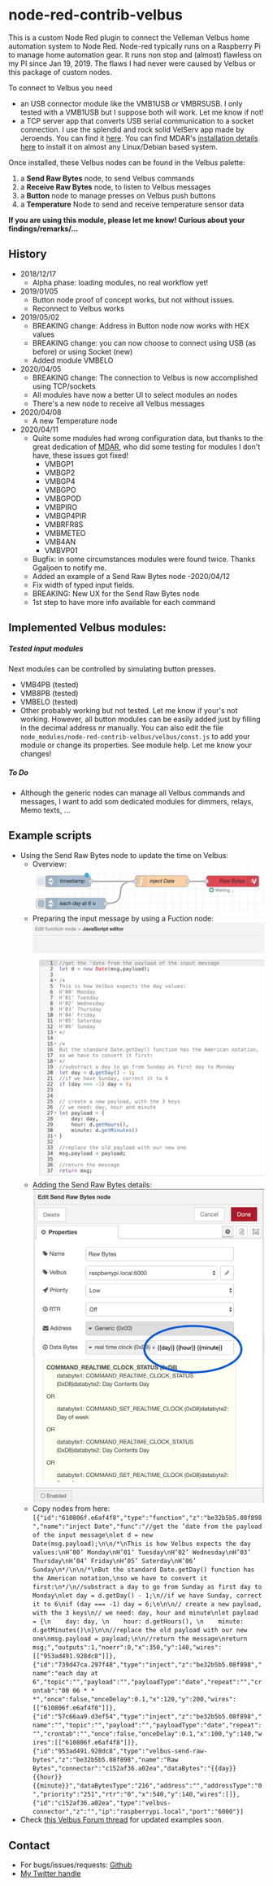 # node-red-contrib-velbus

This is a custom Node Red plugin to connect the Velleman 
Velbus home automation system to Node Red. Node-red typically runs on a Raspberry Pi to manage home automation gear.
It runs non stop and (almost) flawless on my PI since Jan 19, 2019.
The flaws I had never were caused by Velbus or this package of custom nodes.

To connect to Velbus you need 
- an USB connector module like the VMB1USB or VMBRSUSB. I only tested with a VMB1USB but I suppose both will work. Let me know if not! 
- a TCP server app that converts USB serial communication to a socket connection. 
I use the splendid and rock solid VelServ app made by Jeroends. You can find it [here](https://github.com/jeroends/velserv).
You can find MDAR's [installation details here](https://forum.velbus.eu/t/how-to-install-and-run-velserv-a-velbus-tcp-gateway/15422) 
to install it on almost any Linux/Debian based system.


Once installed, these Velbus nodes can be found in the Velbus palette:
 1. a **Send Raw Bytes** node, to send Velbus commands
 2. a **Receive Raw Bytes** node, to listen to Velbus messages
 3. a **Button** node to manage presses on Velbus push buttons
 4. a **Temperature** Node to send and receive temperature sensor data

__If you are using this module, please let me know! Curious about your findings/remarks/...__

## History

- 2018/12/17 
	- Alpha phase: loading modules, no real workflow yet!
- 2019/01/05 
	- Button node proof of concept works, but not without issues.
	- Reconnect to Velbus works
- 2019/05/02
	- BREAKING change: Address in Button node now works with HEX values
	- BREAKING change: you can now choose to connect using USB (as before) or using Socket (new)
	- Added module VMBELO	
- 2020/04/05
	- BREAKING change: The connection to Velbus is now accomplished using TCP/sockets
	- All modules have now a better UI to select modules an nodes
	- There's a new node to receive all Velbus messages
- 2020/04/08
	- A new Temperature node	
- 2020/04/11
	- Quite some modules had wrong configuration data, but thanks to the great dedication of [MDAR](https://forum.velbus.eu/u/mdar/summary), 
	  who did some testing for modules I don't have, these issues got fixed!
	  - VMBGP1
      - VMBGP2
      - VMBGP4
      - VMBGPO
      - VMBGPOD
      - VMBPIRO
      - VMBGP4PIR
      - VMBRFR8S
      - VMBMETEO
      - VMB4AN
      - VMBVP01
   - Bugfix: in some circumstances modules were found twice. Thanks Ggaljoen to notify me.
   - Added an example of a Send Raw Bytes node
-2020/04/12
   - Fix width of typed input fields.
   - BREAKING: New UX for the Send Raw Bytes node 
   - 1st step to have more info available for each command  
		
## Implemented Velbus modules:

##### Tested input modules
Next modules can be controlled by simulating button presses.
- VMB4PB (tested)
- VMB8PB (tested)
- VMBELO (tested)
- Other probably working but not tested. Let me know if your's not working.
  However, all button modules can be easily added just by filling in the decimal address nr manually.
  You can also edit the file `node_modules/node-red-contrib-velbus/velbus/const.js` to add your
  module or change its properties. See module help. Let me know your changes!


##### To Do
- Although the generic nodes can manage all Velbus commands and messages, I want to 
  add som dedicated modules for dimmers, relays, Memo texts, ...


## Example scripts

- Using the Send Raw Bytes node to update the time on Velbus:
	- Overview:
	![Nodes overview](/readme-assets/send-raw-bytes-example-overview.png)
	- Preparing the input message by using a Fuction node:
	![Function node details](/readme-assets/send-raw-bytes-example-function-node-details.png)
	- Adding the Send Raw Bytes details:
	![Nodes](/readme-assets/send-raw-bytes-example-edit-panel.png)
	- Copy nodes from here:
	``[{"id":"610806f.e6af4f8","type":"function","z":"be32b5b5.08f898","name":"inject Date","func":"//get the ’date from the payload of the input message\nlet d = new Date(msg.payload);\n\n/*\nThis is how Velbus expects the day values:\nH’00’ Monday\nH’01’ Tuesday\nH’02’ Wednesday\nH’03’ Thursday\nH’04’ Friday\nH’05’ Saterday\nH’06’ Sunday\n*/\n\n/*\nBut the standard Date.getDay() function has the American notation,\nso we have to convert it first:\n*/\n//substract a day to go from Sunday as first day to Monday\nlet day = d.getDay() - 1;\n//if we have Sunday, correct it to 6\nif (day === -1) day = 6;\n\n\n// create a new payload, with the 3 keys\n// we need: day, hour and minute\nlet payload = {\n    day: day, \n    hour: d.getHours(), \n    minute: d.getMinutes()\n}\n\n//replace the old payload with our new one\nmsg.payload = payload;\n\n//return the message\nreturn msg;","outputs":1,"noerr":0,"x":350,"y":140,"wires":[["953ad491.928dc8"]]},{"id":"739d47ca.297f48","type":"inject","z":"be32b5b5.08f898","name":"each day at 6","topic":"","payload":"","payloadType":"date","repeat":"","crontab":"00 06 * * *","once":false,"onceDelay":0.1,"x":120,"y":200,"wires":[["610806f.e6af4f8"]]},{"id":"57c66aa9.d3ef54","type":"inject","z":"be32b5b5.08f898","name":"","topic":"","payload":"","payloadType":"date","repeat":"","crontab":"","once":false,"onceDelay":0.1,"x":100,"y":140,"wires":[["610806f.e6af4f8"]]},{"id":"953ad491.928dc8","type":"velbus-send-raw-bytes","z":"be32b5b5.08f898","name":"Raw Bytes","connector":"c152af36.a02ea","dataBytes":"{{day}} {{hour}} {{minute}}","dataBytesType":"216","address":"","addressType":"0","priority":"251","rtr":"0","x":540,"y":140,"wires":[]},{"id":"c152af36.a02ea","type":"velbus-connector","z":"","ip":"raspberrypi.local","port":"6000"}]``
- Check [this Velbus Forum thread](https://forum.velbus.eu/t/node-red-integration/15632) for updated examples soon.
 
## Contact
- For bugs/issues/requests: [Github](https://github.com/gertst/node-red-contrib-velbus/issues)
- [My Twitter handle](https://twitter.com/GertStalpaert)

